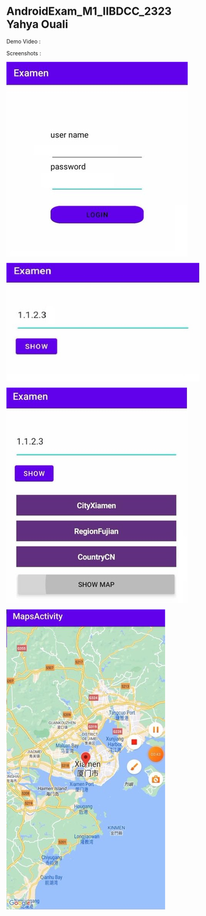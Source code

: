 # AndroidExam_M1_IIBDCC_2323 Yahya Ouali

Demo Video :

[]([https://www.youtube.com/watch?v=Hc79sDi3f0U](https://www.youtube.com/watch?v=zFXho3zLgNE) "AndroidExam_M1_IIBDCC_2323 Yahya Ouali Demo
")


Screenshots :

![11](https://raw.githubusercontent.com/marshmelloyahya/AndroidExam_M1_IIBDCC_2323/main/Screenshots/Login.jpeg)

![22](https://raw.githubusercontent.com/marshmelloyahya/AndroidExam_M1_IIBDCC_2323/main/Screenshots/SHow.jpeg)

![33](https://raw.githubusercontent.com/marshmelloyahya/AndroidExam_M1_IIBDCC_2323/main/Screenshots/Locations.jpeg)

![44](https://raw.githubusercontent.com/marshmelloyahya/AndroidExam_M1_IIBDCC_2323/main/Screenshots/Map.jpeg)



